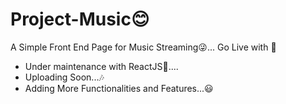 # Project-Music😊
A Simple Front End Page for Music Streaming😜... Go Live with 🤞        

- Under maintenance with ReactJS👀.... 
- Uploading Soon...🎶
- Adding More Functionalities and Features...😃
